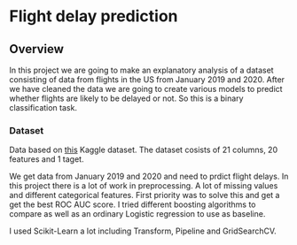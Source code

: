 # Flight delay prediction
## Overview
In this project we are going to make an explanatory analysis of a dataset consisting of data from flights in the US from January 2019 and 2020. After we have cleaned the data we are going to create various models to predict whether flights are likely to be delayed or not. So this is a binary classification task.
### Dataset
 Data based on [this](https://www.kaggle.com/divyansh22/flight-delay-prediction) Kaggle dataset. 
The dataset cosists of 21 columns, 20 features and 1 taget. 



We get data from January 2019 and 2020 and need to prdict flight delays. In this project there is a lot of work in preprocessing. A lot of missing values and different categorical features. First priority was to solve this and get a get the best ROC AUC score. I tried different boosting algorithms to compare as well as an ordinary Logistic regression to use as baseline.

I used Scikit-Learn a lot including Transform, Pipeline and GridSearchCV.
<!--stackedit_data:
eyJoaXN0b3J5IjpbMTMwNjAyODk5MiwxMjQwODU2OTUsLTE0ND
kxNTg1MTEsLTE0MzM1MjU3ODBdfQ==
-->